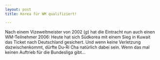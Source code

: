 ```yaml
---
layout: post
title: Korea für WM qualifiziert!

---
```


Nach einem Vizeweltmeister von 2002 (*g*) hat die Eintracht nun auch einen WM-Teilnehmer 2006: Heute hat sich Südkorea mit einem Sieg in Kuwait das Ticket nach Deutschland gesichert. Und wenn keine Verletzung dazwischenkommt, dürfte Du-Ri Cha natürlich dabei sein. Wenn das mal keinen Auftrieb für die Bundesliga gibt...


